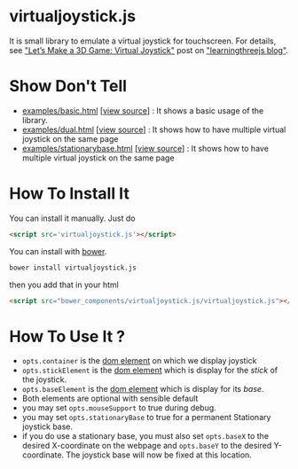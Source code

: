 virtualjoystick.js
==================

It is small library to emulate a virtual joystick for touchscreen.
For details, see ["Let’s Make a 3D Game: Virtual Joystick"](http://learningthreejs.com/blog/2011/12/26/let-s-make-a-3d-game-virtual-joystick/)
post on 
["learningthreejs blog"](http://learningthreejs.com).

Show Don't Tell
===============
* [examples/basic.html](http://jeromeetienne.github.io/virtualjoystick.js/examples/basic.html)
\[[view source](https://github.com/jeromeetienne/virtualjoystick.js/blob/master/examples/basic.html)\] :
It shows a basic usage of the library.
* [examples/dual.html](http://jeromeetienne.github.io/virtualjoystick.js/examples/dual.html)
\[[view source](https://github.com/jeromeetienne/virtualjoystick.js/blob/master/examples/dual.html)\] :
It shows how to have multiple virtual joystick on the same page
* [examples/stationarybase.html](http://jeromeetienne.github.io/virtualjoystick.js/examples/stationarybase.html)
\[[view source](https://github.com/jeromeetienne/virtualjoystick.js/blob/master/examples/stationarybase.html)\] :
It shows how to have multiple virtual joystick on the same page

How To Install It
=================

You can install it manually. Just do 

```html
<script src='virtualjoystick.js'></script>
```

You can install with [bower](http://bower.io/).

```bash
bower install virtualjoystick.js
```

then you add that in your html

```html
<script src="bower_components/virtualjoystick.js/virtualjoystick.js"></script>
```


How To Use It ?
===============

* ```opts.container``` is the
[dom element](https://developer.mozilla.org/en/DOM/element)
on which we display joystick
* ```opts.stickElement``` is the
[dom element](https://developer.mozilla.org/en/DOM/element)
which is display for the *stick* of the joystick.
* ```opts.baseElement``` is the 
[dom element](https://developer.mozilla.org/en/DOM/element)
which is display for its *base*.
* Both elements are optional with sensible default
* you may set ```opts.mouseSupport``` to true during debug.
* you may set ```opts.stationaryBase``` to true for a permanent Stationary joystick base.
* if you do use a stationary base, you must also set ```opts.baseX``` to the desired X-coordinate on the webpage and ```opts.baseY``` to the desired Y-coordinate.  The joystick base will now be fixed at this location.

